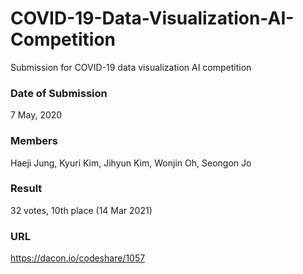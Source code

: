 # COVID-19-Data-Visualization-AI-Competition
Submission for COVID-19 data visualization AI competition

### Date of Submission
7 May, 2020 <br>

### Members
Haeji Jung, Kyuri Kim, Jihyun Kim, Wonjin Oh, Seongon Jo<br>

### Result
32 votes, 10th place (14 Mar 2021)

### URL
https://dacon.io/codeshare/1057

